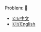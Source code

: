 Problem: :link: 
- [:cn:中文](https://leetcode-cn.com/problems/kth-smallest-element-in-a-bst)
- [:us:English](https://leetcode.com/problems/kth-smallest-element-in-a-bst)
